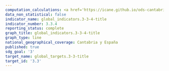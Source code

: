 ```yaml
---
computation_calculations: <a href='https://icane.github.io/ods-cantabria/assets/pdf/3.3.4.1.pdf' target='_blank'>Incidencia de la hepatitis B</a><br><a href='https://icane.github.io/ods-cantabria/assets/pdf/3.3.4.2.pdf' target='_blank'>Incidencia de la hepatitis B en los hombres</a><br><a href='https://icane.github.io/ods-cantabria/assets/pdf/3.3.4.3.pdf' target='_blank'>Incidencia de la hepatitis B en las mujeres</a>
data_non_statistical: false
indicator_name: global_indicators.3-3-4-title
indicator_number: 3.3.4
reporting_status: complete
graph_title: global_indicators.3-3-4-title
graph_type: line
national_geographical_coverage: Cantabria y España
published: true
sdg_goal: '3'
target_name: global_targets.3-3-title
target_id: '3.3'
---
```

